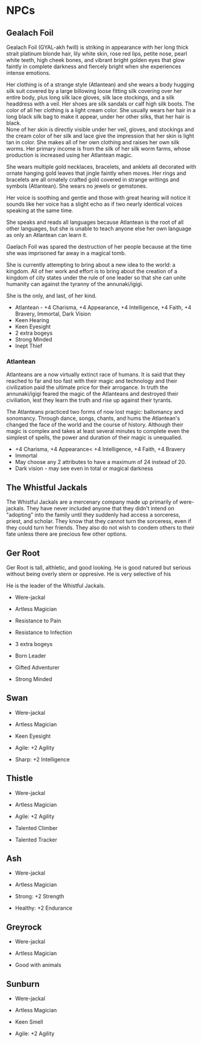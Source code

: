 # NPCs

## Gealach Foil

Gealach Foil (GYAL-akh fwill) is striking in appearance with her long thick strait platinum blonde hair, lily white skin, rose red lips, petite nose, pearl white teeth, high cheek bones, and vibrant bright golden eyes that glow faintly in complete darkness and fiercely bright when she experiences intense emotions.

Her clothing is of a strange style (Atlantean) and she wears a body hugging silk suit covered by a large billowing loose fitting silk covering over her entire body, plus long silk lace gloves, silk lace stockings, and a silk headdress with a veil. Her shoes are silk sandals or calf high silk boots. The color of all her clothing is a light cream color.
She usually wears her hair in a long black silk bag to make it appear, under her other silks, that her hair is black.  
None of her skin is directly visible under her veil, gloves, and stockings and the cream color of her silk and lace give the impression that her skin is light tan in color.
She makes all of her own clothing and raises her own silk worms.
Her primary income is from the silk of her silk worm farms, whose production is increased using her Atlantean magic.

She wears multiple gold necklaces, bracelets, and anklets all decorated with ornate hanging gold leaves that jingle faintly when moves. 
Her rings and bracelets are all ornately crafted gold covered in strange writings and symbols (Atlantean).
She wears no jewels or gemstones.

Her voice is soothing and gentle and those with great hearing will notice it sounds like her voice has a slight echo as if two nearly identical voices speaking at the same time.

She speaks and reads all languages because Atlantean is the root of all other languages, but she is unable to teach anyone else her own language as only an Atlantean can learn it.

Gaelach Foil was spared the destruction of her people because at the time she was imprisoned far away in a magical tomb.

She is currently attempting to bring about a new idea to the world: a kingdom. All of her work and effort is to bring about the creation of a kingdom of city states under the rule of one leader so that she can unite humanity can against the tyranny of the annunaki/igigi. 

She is the only, and last, of her kind.

* Atlantean - +4 Charisma, +4 Appearance, +4 Intelligence, +4 Faith, +4 Bravery, Immortal, Dark Vision
* Keen Hearing
* Keen Eyesight
* 2 extra bogeys
* Strong Minded
* Inept Thief

### Atlantean

Atlanteans are a now virtually extinct race of humans.
It is said that they reached to far and too fast with their magic and technology and their civilization paid the ultimate price for their arrogance.
In truth the annunaki/igigi feared the magic of the Atlanteans and destroyed their civiliation, lest they learn the truth and rise up against their tyrants.

The Atlanteans practiced two forms of now lost magic: ballomancy and sonomancy.
Through dance, songs, chants, and hums the Atlantean's changed the face of the world and the course of history.
Although their magic is complex and takes at least several minutes to complete even the simplest of spells, the power and duration of their magic is unequalled. 

* +4 Charisma, +4 Appearance< +4 Intelligence, +4 Faith, +4 Bravery
* Immortal
* May choose any 2 attributes to have a maximum of 24 instead of 20.
* Dark vision - may see even in total or magical darkness

## The Whistful Jackals

The Whistful Jackals are a mercenary company made up primarily of were-jackals.
They have never included anyone that they didn't intend on "adopting" into the family until they suddenly had access a sorceress, priest, and scholar.
They know that they cannot turn the sorceress, even if they could turn her friends.
They also do not wish to condem others to their fate unless there are precious few other options.

## Ger Root

Ger Root is tall, althletic, and good looking. He is good natured but serious without being overly stern or oppresive. He is very selective of his 

He is the leader of the Whistful Jackals.

* Were-jackal
* Artless Magician

* Resistance to Pain
* Resistance to Infection
* 3 extra bogeys
* Born Leader
* Gifted Adventurer
* Strong Minded

## Swan

* Were-jackal
* Artless Magician

* Keen Eyesight
* Agile: +2 Agility
* Sharp: +2 Intelligence

## Thistle

* Were-jackal
* Artless Magician

* Agile: +2 Agility
* Talented Climber
* Talented Tracker

## Ash

* Were-jackal
* Artless Magician

* Strong: +2 Strength
* Healthy: +2 Endurance

## Greyrock

* Were-jackal
* Artless Magician

* Good with animals

## Sunburn

* Were-jackal
* Artless Magician

* Keen Smell
* Agile: +2 Agility

